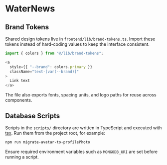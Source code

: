 # WaterNews

## Brand Tokens

Shared design tokens live in `frontend/lib/brand-tokens.ts`. Import these
tokens instead of hard-coding values to keep the interface consistent.

```ts
import { colors } from "@/lib/brand-tokens";

<a
  style={{ "--brand": colors.primary }}
  className="text-[var(--brand)]"
>
  Link text
</a>
```

The file also exports fonts, spacing units, and logo paths for reuse across
components.

## Database Scripts

Scripts in the `scripts/` directory are written in TypeScript and executed with
[tsx](https://github.com/esbuild-kit/tsx). Run them from the project root, for
example:

```bash
npm run migrate-avatar-to-profilePhoto
```

Ensure required environment variables such as `MONGODB_URI` are set before
running a script.
